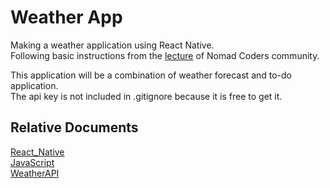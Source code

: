 # Weather App

Making a weather application using React Native. <br>
Following basic instructions from the [lecture](http://nomadcoders.co/react-native-for-beginners) of Nomad Coders community. <br>

This application will be a combination of weather forecast and to-do application. <br>
The api key is not included in .gitignore because it is free to get it. <br>

## Relative Documents
[React_Native](http://reactnative.dev/docs) <br>
[JavaScript](http://developer.mozilla.org/docs/Web/JavaScript/Reference) <br>
[WeatherAPI](http://openweathermap/org/api)
